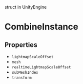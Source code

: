 struct in UnityEngine
# CombineInstance

## Properties
- `lightmapScaleOffset`
- `mesh`
- `realtimeLightmapScaleOffset`
- `subMeshIndex`
- `transform`
